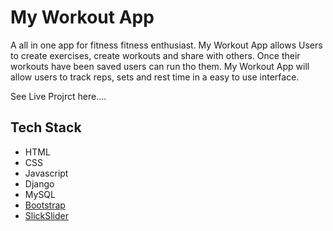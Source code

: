 # My Workout App

A all in one app for fitness fitness enthusiast. My Workout App allows Users to create exercises, create workouts and share with others. Once their workouts have been saved users can run tho them. My Workout App will allow users to track reps, sets and rest time in a easy to use interface.

See Live Projrct here....


## Tech Stack

- HTML
- CSS
- Javascript
- Django
- MySQL
- <a href="https://getbootstrap.com/docs/5.2/layout/containers/">Bootstrap</a>
- <a href="https://kenwheeler.github.io/slick/">SlickSlider</a>